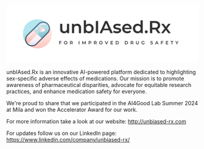 ![logo](assets/transparent_logo.png)

unbIAsed.Rx is an innovative AI-powered platform dedicated to highlighting sex-specific adverse effects of medications.
Our mission is to promote awareness of pharmaceutical disparities, advocate for equitable research practices, and enhance medication safety for everyone.

We're proud to share that we participated in the AI4Good Lab Summer 2024 at Mila and won the Accelerator Award for our work. 

For more information take a look at our website: http://unbiased-rx.com 

For updates follow us on our LinkedIn page: https://www.linkedin.com/company/unbiased-rx/
